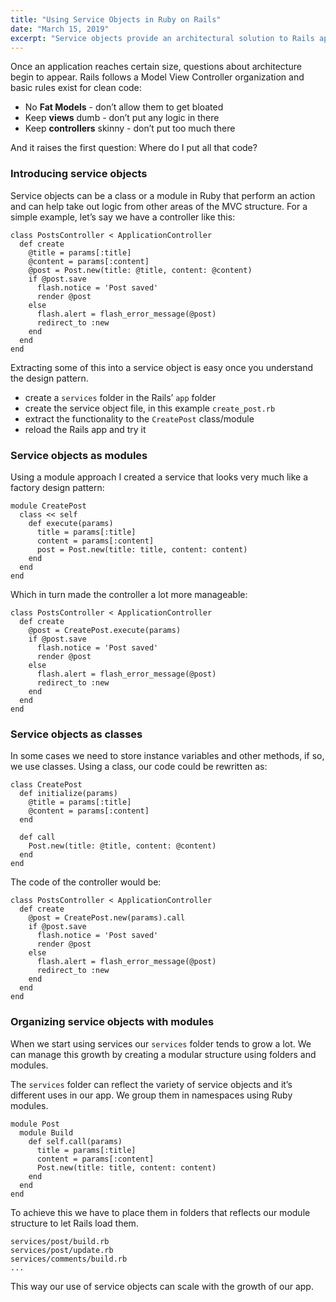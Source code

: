 ```yaml
---
title: "Using Service Objects in Ruby on Rails"
date: "March 15, 2019"
excerpt: "Service objects provide an architectural solution to Rails applications struggling with bloated models and controllers by extracting business logic into focused, testable classes and modules. Implementation examples demonstrate both class-based and module-based approaches following single responsibility principles for scalable application architecture."
---
```


Once an application reaches certain size, questions about architecture begin to appear. Rails follows a Model View Controller organization and basic rules exist for clean code:

*   No **Fat Models** - don’t allow them to get bloated
*   Keep **views** dumb - don’t put any logic in there
*   Keep **controllers** skinny - don’t put too much there

And it raises the first question: Where do I put all that code?

### Introducing service objects

Service objects can be a class or a module in Ruby that perform an action and can help take out logic from other areas of the MVC structure. For a simple example, let’s say we have a controller like this:

    class PostsController < ApplicationController
      def create
        @title = params[:title]
        @content = params[:content]
        @post = Post.new(title: @title, content: @content)
        if @post.save
          flash.notice = 'Post saved'
          render @post
        else
          flash.alert = flash_error_message(@post)
          redirect_to :new
        end
      end
    end

Extracting some of this into a service object is easy once you understand the design pattern.

*   create a `services` folder in the Rails’ `app` folder
*   create the service object file, in this example `create_post.rb`
*   extract the functionality to the `CreatePost` class/module
*   reload the Rails app and try it

### Service objects as modules

Using a module approach I created a service that looks very much like a factory design pattern:

    module CreatePost
      class << self
        def execute(params)
          title = params[:title]
          content = params[:content]
          post = Post.new(title: title, content: content)
        end
      end
    end

Which in turn made the controller a lot more manageable:

    class PostsController < ApplicationController
      def create
        @post = CreatePost.execute(params)
        if @post.save
          flash.notice = 'Post saved'
          render @post
        else
          flash.alert = flash_error_message(@post)
          redirect_to :new
        end
      end
    end

### Service objects as classes

In some cases we need to store instance variables and other methods, if so, we use classes. Using a class, our code could be rewritten as:

    class CreatePost
      def initialize(params)
        @title = params[:title]
        @content = params[:content]
      end
    
      def call
        Post.new(title: @title, content: @content)
      end
    end

The code of the controller would be:

    class PostsController < ApplicationController
      def create
        @post = CreatePost.new(params).call
        if @post.save
          flash.notice = 'Post saved'
          render @post
        else
          flash.alert = flash_error_message(@post)
          redirect_to :new
        end
      end
    end

### Organizing service objects with modules

When we start using services our `services` folder tends to grow a lot. We can manage this growth by creating a modular structure using folders and modules.

The `services` folder can reflect the variety of service objects and it’s different uses in our app. We group them in namespaces using Ruby modules.

    module Post
      module Build
        def self.call(params)
          title = params[:title]
          content = params[:content]
          Post.new(title: title, content: content)
        end
      end
    end

To achieve this we have to place them in folders that reflects our module structure to let Rails load them.

    services/post/build.rb
    services/post/update.rb
    services/comments/build.rb
    ...

This way our use of service objects can scale with the growth of our app.